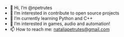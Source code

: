 - 👋 Hi, I’m @npetrutes
- 👀 I’m interested in contribute to open source projects
- 🌱 I’m currently learning Python and C++
- 💞️ I’m interested in games, audio and automation!  
- 📫 How to reach me: nataliapetrutes@gmail.com



